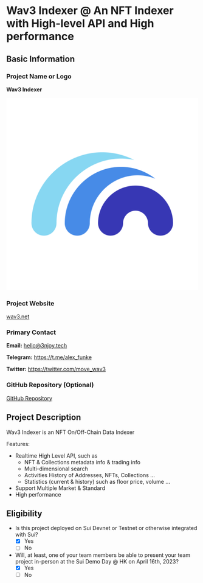 # Wav3 Indexer @ An NFT Indexer with High-level API and High performance

## Basic Information

### Project Name or Logo

**Wav3 Indexer**

![Wav3 Logo](../assets/WAV3_Logo_Color.png)

### Project Website

[wav3.net](https://wav3.net/)

### Primary Contact

**Email:** hello@3njoy.tech

**Telegram:** https://t.me/alex_funke

**Twitter:** https://twitter.com/move_wav3

### GitHub Repository (Optional)

[GitHub Repository](https://github.com/ENJOY-LAB)

## Project Description 

Wav3 Indexer is an NFT On/Off-Chain Data Indexer

Features:
 - Realtime High Level API, such as
   - NFT & Collections metadata info & trading info
   - Multi-dimensional search
   - Activities History of Addresses, NFTs, Collections ...
   - Statistics (current & history) such as floor price, volume ...
 - Support Multiple Market & Standard
 - High performance

## Eligibility

- Is this project deployed on Sui Devnet or Testnet or otherwise integrated with Sui?
    - [x] Yes
    - [ ] No
- Will, at least, one of your team members be able to present your team project in-person at the Sui Demo Day @ HK on April 16th, 2023?
    - [x] Yes
    - [ ] No
